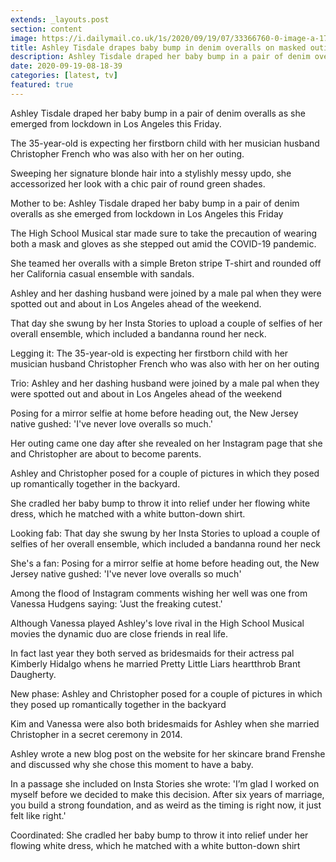 ```yaml
---
extends: _layouts.post
section: content
image: https://i.dailymail.co.uk/1s/2020/09/19/07/33366760-0-image-a-177_1600498087658.jpg 
title: Ashley Tisdale drapes baby bump in denim overalls on masked outing with husband Christopher French 
description: Ashley Tisdale draped her baby bump in a pair of denim overalls as she emerged from lockdown in Los Angeles this Friday. The 35-year-old is expecting by her husband Christopher French. 
date: 2020-09-19-08-18-39 
categories: [latest, tv] 
featured: true 
--- 
```

Ashley Tisdale draped her baby bump in a pair of denim overalls as she emerged from lockdown in Los Angeles this Friday.

The 35-year-old is expecting her firstborn child with her musician husband Christopher French who was also with her on her outing.

Sweeping her signature blonde hair into a stylishly messy updo, she accessorized her look with a chic pair of round green shades. 

Mother to be: Ashley Tisdale draped her baby bump in a pair of denim overalls as she emerged from lockdown in Los Angeles this Friday

The High School Musical star made sure to take the precaution of wearing both a mask and gloves as she stepped out amid the COVID-19 pandemic.

She teamed her overalls with a simple Breton stripe T-shirt and rounded off her California casual ensemble with sandals.

Ashley and her dashing husband were joined by a male pal when they were spotted out and about in Los Angeles ahead of the weekend.

That day she swung by her Insta Stories to upload a couple of selfies of her overall ensemble, which included a bandanna round her neck.

Legging it: The 35-year-old is expecting her firstborn child with her musician husband Christopher French who was also with her on her outing

Trio: Ashley and her dashing husband were joined by a male pal when they were spotted out and about in Los Angeles ahead of the weekend

Posing for a mirror selfie at home before heading out, the New Jersey native gushed: 'I've never love overalls so much.' 

Her outing came one day after she revealed on her Instagram page that she and Christopher are about to become parents.

Ashley and Christopher posed for a couple of pictures in which they posed up romantically together in the backyard.

She cradled her baby bump to throw it into relief under her flowing white dress, which he matched with a white button-down shirt. 

Looking fab: That day she swung by her Insta Stories to upload a couple of selfies of her overall ensemble, which included a bandanna round her neck

She's a fan: Posing for a mirror selfie at home before heading out, the New Jersey native gushed: 'I've never love overalls so much'

Among the flood of Instagram comments wishing her well was one from Vanessa Hudgens saying: 'Just the freaking cutest.'

Although Vanessa played Ashley's love rival in the High School Musical movies the dynamic duo are close friends in real life.

In fact last year they both served as bridesmaids for their actress pal Kimberly Hidalgo whens he married Pretty Little Liars heartthrob Brant Daugherty.

New phase: Ashley and Christopher posed for a couple of pictures in which they posed up romantically together in the backyard

Kim and Vanessa were also both bridesmaids for Ashley when she married Christopher in a secret ceremony in 2014.

Ashley wrote a new blog post on the website for her skincare brand Frenshe and discussed why she chose this moment to have a baby.

In a passage she included on Insta Stories she wrote: 'I’m glad I worked on myself before we decided to make this decision. After six years of marriage, you build a strong foundation, and as weird as the timing is right now, it just felt like right.'

Coordinated: She cradled her baby bump to throw it into relief under her flowing white dress, which he matched with a white button-down shirt

